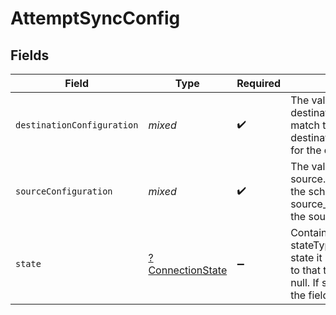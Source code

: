 # AttemptSyncConfig


## Fields

| Field                                                                                                                                                                                                                                  | Type                                                                                                                                                                                                                                   | Required                                                                                                                                                                                                                               | Description                                                                                                                                                                                                                            |
| -------------------------------------------------------------------------------------------------------------------------------------------------------------------------------------------------------------------------------------- | -------------------------------------------------------------------------------------------------------------------------------------------------------------------------------------------------------------------------------------- | -------------------------------------------------------------------------------------------------------------------------------------------------------------------------------------------------------------------------------------- | -------------------------------------------------------------------------------------------------------------------------------------------------------------------------------------------------------------------------------------- |
| `destinationConfiguration`                                                                                                                                                                                                             | *mixed*                                                                                                                                                                                                                                | :heavy_check_mark:                                                                                                                                                                                                                     | The values required to configure the destination. The schema for this must match the schema return by destination_definition_specifications/get for the destinationDefinition.                                                         |
| `sourceConfiguration`                                                                                                                                                                                                                  | *mixed*                                                                                                                                                                                                                                | :heavy_check_mark:                                                                                                                                                                                                                     | The values required to configure the source. The schema for this must match the schema return by source_definition_specifications/get for the source.                                                                                  |
| `state`                                                                                                                                                                                                                                | [?ConnectionState](../../models/shared/ConnectionState.md)                                                                                                                                                                             | :heavy_minus_sign:                                                                                                                                                                                                                     | Contains the state for a connection. The stateType field identifies what type of state it is. Only the field corresponding to that type will be set, the rest will be null. If stateType=not_set, then none of the fields will be set. |